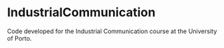 # IndustrialCommunication

Code developed for the Industrial Communication course at the University of Porto.